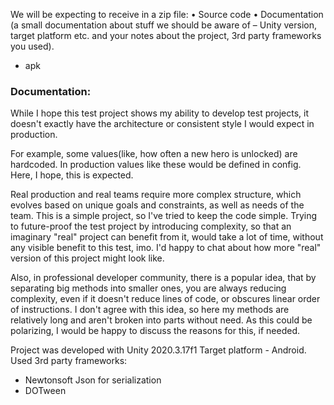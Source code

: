 We will be expecting to receive in a zip file:
• Source code
• Documentation (a small documentation about stuff we should be aware of – Unity version,
target platform etc. and your notes about the project, 3rd party frameworks you used).
- apk

### Documentation:
While I hope this test project shows my ability to develop test projects,
it doesn't exactly have the architecture or consistent style I would expect in production.

For example, some values(like, how often a new hero is unlocked) are hardcoded.
In production values like these would be defined in config. Here, I hope, this is expected.

Real production and real teams require more complex structure, which evolves based on unique goals and constraints,
as well as needs of the team.
This is a simple project, so I've tried to keep the code simple.
Trying to future-proof the test project by introducing complexity, so that an imaginary "real" project can benefit from it, would take a lot of time, without any visible benefit to this test, imo.
I'd happy to chat about how more "real" version of this project might look like.

Also, in professional developer community, there is a popular idea,
that by separating big methods into smaller ones, you are always reducing complexity, even if it doesn't reduce lines of code, or obscures linear order of instructions.
I don't agree with this idea, so here my methods are relatively long and aren't broken into parts without need.
As this could be polarizing, I would be happy to discuss the reasons for this, if needed.

Project was developed with Unity 2020.3.17f1
Target platform - Android.
Used 3rd party frameworks:
- Newtonsoft Json for serialization
- DOTween
